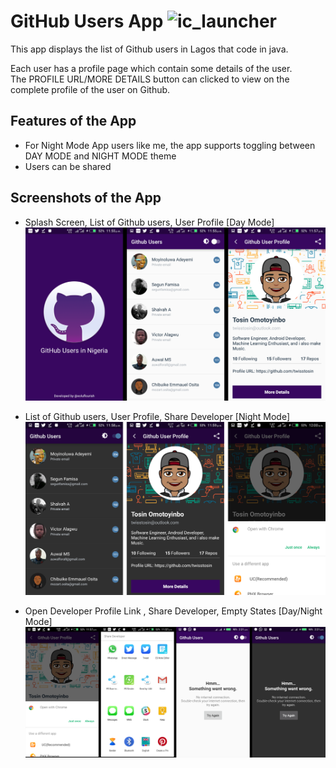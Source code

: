 GitHub Users App  ![ic_launcher](https://user-images.githubusercontent.com/13421882/29392501-22da4d44-82f6-11e7-84b6-cd7679e57748.png)
===================================

This app displays the list of Github users in Lagos that code in java.

Each user has a profile page which contain some details of the user.   
The PROFILE URL/MORE DETAILS button can clicked to view on the complete profile of the user on Github. 

Features of the App
------------------

- For Night Mode App users like me, the app supports toggling between DAY MODE and NIGHT MODE theme
- Users can be shared 


Screenshots of the App
----------------------

- Splash Screen, List of Github users, User Profile [Day Mode]
![Screenshot_1](screenshots/1.png)

- List of Github users, User Profile, Share Developer [Night Mode]
![Screenshot_3](screenshots/3.png)

- Open Developer Profile Link , Share Developer, Empty States [Day/Night Mode]
![Screenshot_2](screenshots/2b.png)






